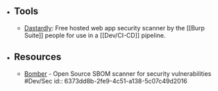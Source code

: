 - ## Tools
	- [Dastardly](https://portswigger.net/burp/dastardly): Free hosted web app security scanner by the [[Burp Suite]] people for use in a [[Dev/CI-CD]] pipeline.
- ## Resources
	- [Bomber](https://github.com/devops-kung-fu/bomber) - Open Source SBOM scanner for security vulnerabilities #Dev/Sec
	  id:: 6373dd8b-2fe9-4c51-a138-5c07c49d2016